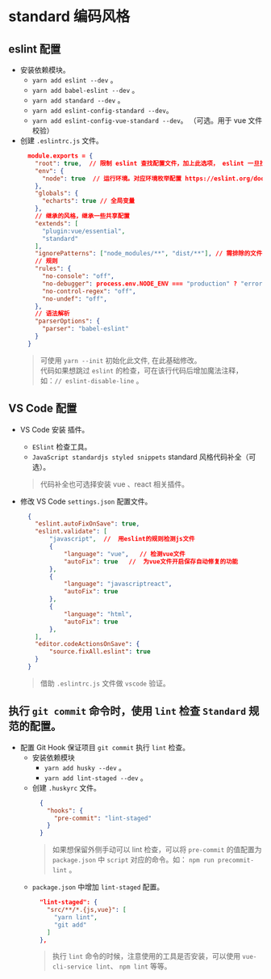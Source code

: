 # standard 编码风格

## eslint 配置
+ 安装依赖模块。
    - `yarn add eslint --dev` 。 
    - `yarn add babel-eslint --dev` 。 
    - `yarn add standard --dev` 。
    - `yarn add eslint-config-standard --dev`。
    - `yarn add eslint-config-vue-standard --dev`。 （可选。用于 vue 文件校验）
+ 创建 `.eslintrc.js` 文件。
    ```json
      module.exports = {
        "root": true,  // 限制 eslint 查找配置文件，加上此选项， eslint 一旦找到 root 为 true 的配置文件，便会停止继续寻找
        "env": {
          "node": true  // 运行环境。对应环境枚举配置 https://eslint.org/docs/user-guide/configuring#specifying-environments
        },
        "globals": {
          "echarts": true // 全局变量
        },
        // 继承的风格，继承一些共享配置
        "extends": [
          "plugin:vue/essential",
          "standard"
        ], 
        "ignorePatterns": ["node_modules/**", "dist/**"], // 需排除的文件
        // 规则
        "rules": {
          "no-console": "off",
          "no-debugger": process.env.NODE_ENV === "production" ? "error" : "off",
          "no-control-regex": "off",
          "no-undef": "off",
        },
        // 语法解析
        "parserOptions": {
          "parser": "babel-eslint"
        }
      }
    ```
    > 可使用 `yarn --init` 初始化此文件, 在此基础修改。  
    > 代码如果想跳过 `eslint` 的检查，可在该行代码后增加魔法注释，如：`// eslint-disable-line` 。

## VS Code 配置
+ VS Code 安装 插件。
  - `ESlint` 检查工具。
  - `JavaScript standardjs styled snippets` standard 风格代码补全（可选）。  

  > 代码补全也可选择安装 vue 、react 相关插件。

+ 修改 VS Code `settings.json` 配置文件。
  ```json
    {
      "eslint.autoFixOnSave": true,
      "eslint.validate": [
          "javascript",  //  用eslint的规则检测js文件
          {
              "language": "vue",   // 检测vue文件
              "autoFix": true   //  为vue文件开启保存自动修复的功能
          },
          {
              "language": "javascriptreact", 
              "autoFix": true
          },
          {
              "language": "html",
              "autoFix": true
          },
      ],
      "editor.codeActionsOnSave": {
          "source.fixAll.eslint": true
      }
    }
  ```
  > 借助 `.eslintrc.js` 文件做 `vscode` 验证。

## 执行 `git commit` 命令时，使用 `lint` 检查 `Standard` 规范的配置。
+ 配置 Git Hook 保证项目 `git commit` 执行 `lint` 检查。
  - 安装依赖模块
    + `yarn add husky --dev` 。
    + `yarn add lint-staged --dev` 。
  - 创建 `.huskyrc` 文件。
    ```json
      {
        "hooks": {
          "pre-commit": "lint-staged"
        }
      }
    ```
    > 如果想保留外侧手动可以 lint 检查，可以将 `pre-commit` 的值配置为 `package.json` 中 `script` 对应的命令。如： `npm run precommit-lint` 。
  - `package.json` 中增加 `lint-staged` 配置。
    ```json
      "lint-staged": {
        "src/**/*.{js,vue}": [
          "yarn lint",
          "git add"
        ]
      }, 
    ```
    > 执行 `lint` 命令的时候，注意使用的工具是否安装，可以使用 `vue-cli-service lint`、 `npm lint` 等等。


  